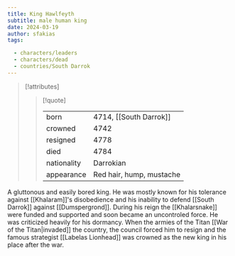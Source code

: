 ```yaml
---
title: King Hawlfeyth
subtitle: male human king
date: 2024-03-19
author: sfakias
tags:

  - characters/leaders
  - characters/dead
  - countries/South Darrok
---
```

> [!attributes]
> 
> > [!quote]
> >
> > | | |
> > | --- | --- |
> > | born | 4714, [[South Darrok]] |
> > | crowned | 4742 |
> > | resigned | 4778 |
> > | died | 4784 |
> > | nationality | Darrokian |
> > | appearance | Red hair, hump, mustache |

A gluttonous and easily bored king. He was mostly known for his tolerance against [[Khalaram]]'s disobedience and his inability to defend [[South Darrok]] against [[Dumspergrond]]. During his reign the [[Khalarsnake]] were funded and supported and soon became an uncontroled force. He was criticized heavily for his dormancy. When the armies of the Titan [[War of the Titan|invaded]] the country, the council forced him to resign and the famous strategist [[Labelas Lionhead]] was crowned as the new king in his place after the war.
